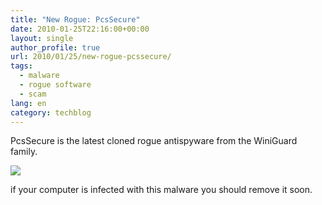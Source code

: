```yaml
---
title: "New Rogue: PcsSecure"
date: 2010-01-25T22:16:00+00:00
layout: single
author_profile: true
url: 2010/01/25/new-rogue-pcssecure/
tags:
  - malware
  - rogue software
  - scam
lang: en
category: techblog
---
```

PcsSecure is the latest cloned rogue antispyware from the WiniGuard family.

[![](http://2.bp.blogspot.com/_vaUVXcmC3OI/S14Q58s6keI/AAAAAAAAAv4/2UWs5uOsPBA/s640/pcssecure.jpg)](http://2.bp.blogspot.com/_vaUVXcmC3OI/S14Q58s6keI/AAAAAAAAAv4/2UWs5uOsPBA/s1600-h/pcssecure.jpg)

if your computer is infected with this malware you should remove it soon.